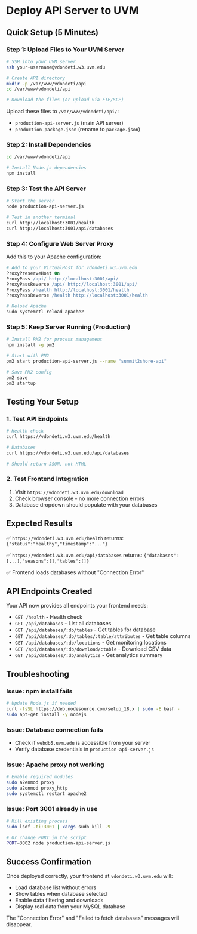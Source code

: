 # Deploy API Server to UVM

## Quick Setup (5 Minutes)

### Step 1: Upload Files to Your UVM Server
```bash
# SSH into your UVM server
ssh your-username@vdondeti.w3.uvm.edu

# Create API directory
mkdir -p /var/www/vdondeti/api
cd /var/www/vdondeti/api

# Download the files (or upload via FTP/SCP)
```

Upload these files to `/var/www/vdondeti/api/`:
- `production-api-server.js` (main API server)
- `production-package.json` (rename to `package.json`)

### Step 2: Install Dependencies
```bash
cd /var/www/vdondeti/api

# Install Node.js dependencies
npm install
```

### Step 3: Test the API Server
```bash
# Start the server
node production-api-server.js

# Test in another terminal
curl http://localhost:3001/health
curl http://localhost:3001/api/databases
```

### Step 4: Configure Web Server Proxy
Add this to your Apache configuration:

```apache
# Add to your VirtualHost for vdondeti.w3.uvm.edu
ProxyPreserveHost On
ProxyPass /api/ http://localhost:3001/api/
ProxyPassReverse /api/ http://localhost:3001/api/
ProxyPass /health http://localhost:3001/health
ProxyPassReverse /health http://localhost:3001/health

# Reload Apache
sudo systemctl reload apache2
```

### Step 5: Keep Server Running (Production)
```bash
# Install PM2 for process management
npm install -g pm2

# Start with PM2
pm2 start production-api-server.js --name "summit2shore-api"

# Save PM2 config
pm2 save
pm2 startup
```

## Testing Your Setup

### 1. Test API Endpoints
```bash
# Health check
curl https://vdondeti.w3.uvm.edu/health

# Databases
curl https://vdondeti.w3.uvm.edu/api/databases

# Should return JSON, not HTML
```

### 2. Test Frontend Integration
1. Visit `https://vdondeti.w3.uvm.edu/download`
2. Check browser console - no more connection errors
3. Database dropdown should populate with your databases

## Expected Results

✅ `https://vdondeti.w3.uvm.edu/health` returns: `{"status":"healthy","timestamp":"..."}`

✅ `https://vdondeti.w3.uvm.edu/api/databases` returns: `{"databases":[...],"seasons":[],"tables":[]}`

✅ Frontend loads databases without "Connection Error"

## API Endpoints Created

Your API now provides all endpoints your frontend needs:

- `GET /health` - Health check
- `GET /api/databases` - List all databases  
- `GET /api/databases/:db/tables` - Get tables for database
- `GET /api/databases/:db/tables/:table/attributes` - Get table columns
- `GET /api/databases/:db/locations` - Get monitoring locations
- `GET /api/databases/:db/download/:table` - Download CSV data
- `GET /api/databases/:db/analytics` - Get analytics summary

## Troubleshooting

### Issue: npm install fails
```bash
# Update Node.js if needed
curl -fsSL https://deb.nodesource.com/setup_18.x | sudo -E bash -
sudo apt-get install -y nodejs
```

### Issue: Database connection fails
- Check if `webdb5.uvm.edu` is accessible from your server
- Verify database credentials in `production-api-server.js`

### Issue: Apache proxy not working
```bash
# Enable required modules
sudo a2enmod proxy
sudo a2enmod proxy_http
sudo systemctl restart apache2
```

### Issue: Port 3001 already in use
```bash
# Kill existing process
sudo lsof -ti:3001 | xargs sudo kill -9

# Or change PORT in the script
PORT=3002 node production-api-server.js
```

## Success Confirmation

Once deployed correctly, your frontend at `vdondeti.w3.uvm.edu` will:
- Load database list without errors
- Show tables when database selected
- Enable data filtering and downloads
- Display real data from your MySQL database

The "Connection Error" and "Failed to fetch databases" messages will disappear.